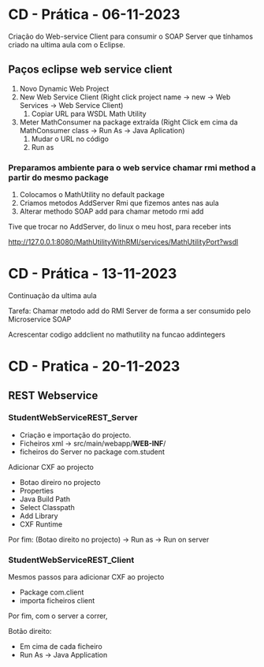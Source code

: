 # CD - Prática - 06-11-2023

Criação do Web-service Client para consumir o SOAP Server que tínhamos criado na ultima aula com o Eclipse. 

## Paços eclipse web service client

1. Novo Dynamic Web Project
2. New Web Service Client (Right click project name -> new -> Web Services -> Web Service Client)
	1. Copiar URL para WSDL Math Utility
3. Meter MathConsumer na package extraída (Right Click em cima da MathConsumer class -> Run As -> Java Aplication)
	1. Mudar o URL no código
	2. Run as 


### Preparamos ambiente para o web service chamar rmi method a partir do mesmo package
1. Colocamos o MathUtility no default package
2. Criamos metodos AddServer Rmi que fizemos antes nas aula
3. Alterar methodo SOAP add para chamar metodo rmi add

Tive que trocar no AddServer, do linux o meu host, para receber ints 


http://127.0.0.1:8080/MathUtilityWithRMI/services/MathUtilityPort?wsdl



# CD - Prática - 13-11-2023

Continuação da ultima aula

Tarefa: Chamar metodo add do RMI Server de forma a ser consumido pelo Microservice SOAP

Acrescentar codigo addclient no mathutility na funcao addintegers


# CD - Pratica - 20-11-2023


## REST Webservice

### StudentWebServiceREST_Server

- Criação e importação do projecto.
- Ficheiros xml -> src/main/webapp/**WEB-INF**/
- ficheiros do Server no package com.student

Adicionar CXF ao projecto
- Botao direiro no projecto 
- Properties
- Java Build Path
- Select Classpath
- Add Library
- CXF Runtime

Por fim: (Botao direito no projecto) -> Run as -> Run on server

### StudentWebServiceREST_Client

Mesmos passos para adicionar CXF ao projecto

- Package com.client
- importa ficheiros client

Por fim, com o server a correr, 

Botão direito: 
- Em cima de cada ficheiro 
- Run As -> Java Application

